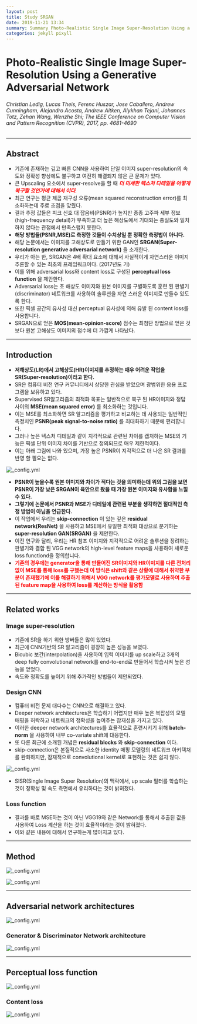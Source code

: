 ```yaml
---
layout: post
title: Study SRGAN
date: 2019-11-21 13:34
summary: Summary Photo-Realistic Single Image Super-Resolution Using a Generative Adversarial Network
categories: jekyll pixyll
---
```


# Photo-Realistic Single Image Super-Resolution Using a Generative Adversarial Network
###### Christian Ledig, Lucas Theis, Ferenc Huszar, Jose Caballero, Andrew Cunningham, Alejandro Acosta, Andrew Aitken, Alykhan Tejani, Johannes Totz, Zehan Wang, Wenzhe Shi; The IEEE Conference on Computer Vision and Pattern Recognition (CVPR), 2017, pp. 4681-4690

---

## Abstract
 * 기존에 존재하는 깊고 빠른 CNN을 사용하여 단일 이미지 super-resolution의 속도와 정확성 향상에도 불구하고 여전히 해결되지 않은 큰 문제가 있다.
 * 큰 Upscaling 요소에서 super-resolve을 할 때 ___<span style="color:red">더 미세한 텍스처 디테일을 어떻게 복구할 것인가에 대해서 이다.</span>___
 * 최근 연구는 평균 제곱 재구성 오류(mean squared reconstruction error)를 최소화하는데 주로 초점을 맞췄다.
 * 결과 추정 값들은 피크 신호 대 잡음비(PSNR)가 높지만 종종 고주파 세부 정보(high-frequency detail)가 부족하고 더 높은 해상도에서 기대되는 충실도와 일치하지 않다는 관점에서 만족스럽지 못한다.
  * __해당 방법들(PSNR,MSE)로 측정한 것들이 수치상일 뿐 정확한 측정법이 아니다.__
 * 해당 논문에서는 이미지를 고해상도로 만들기 위한 GAN인 __SRGAN(Super-resolution generative adversarial network)__ 을 소개한다.
 * 우리가 아는 한, SRGAN은 4배 확대 요소에 대해서 사실적이게 자연스러운 이미지 추론할 수 있는 최초의 프레임워크이다. (2017년도 기)
 * 이를 위해 adversarial loss와 content loss로 구성된 __perceptual loss function__ 을 제안한다.
 * Adversarial loss는 초 해상도 이미지와 원본 이미지를 구별하도록 훈련 된 판별기(discriminator) 네트워크를 사용하여 솔루션을 자연 스러운 이미지로 만들수 있도록 한다.
 * 또한 픽셀 공간의 유사성 대신 perceptual 유사성에 의해 유발 된 content loss를 사용합니다.
 * SRGAN으로 얻은 __MOS(mean-opinion-score)__ 점수는 최첨단 방법으로 얻은 것보다 원본 고해상도 이미지의 점수에 더 가깝게 나타났다.

---

## Introduction
 * __저해상도(LR)에서 고해상도(HR)이미지를 추정하는 매우 어려운 작업을 SR(Super-resolution)이라고 한다.__
 * SR은 컴퓨터 비전 연구 커뮤니티에서 상당한 관심을 받았으며 광범위한 응용 프로그램을 보유하고 있다.
 * Supervised SR알고리즘의 최적화 목표는 일반적으로 복구 된 HR이미지와 정답 사이의 __MSE(mean squared error)__ 를 최소화하는 것입니다.
 * 이는 MSE를 최소화하면 SR 알고리즘을 평가하고 비교하는 데 사용되는 일반적인 측정치인 __PSNR(peak signal-to-noise ratio)__ 를 최대화하기 때문에 편리합니다.
 * 그러나 높은 텍스처 디테일과 같이 지각적으로 관련된 차이를 캡처하는 MSE의 기능은 픽셀 단위 이미지 차이를 기반으로 정의되므로 매우 제한적이다.
 * 이는 아래 그림에 나와 있으며, 가장 높은 PSNR이 지각적으로 더 나은 SR 결과를 반영 할 필요는 없다.

![_config.yml](https://dongyyyyy.github.io/images/SRGAN/Figure2.JPG)

 * __PSNR이 높을수록 원본 이미지와 차이가 적다는 것을 의미하는데 위의 그림을 보면 PSNR이 가장 낮은 SRGAN이 육안으로 봤을 때 가장 원본 이미지와 유사함을 느낄 수 있다.__
 * __그렇기에 논문에서 PSNR과 MSE가 디테일에 관련된 부분을 생각하면 절대적인 측정 방법이 아님을 언급한다.__
 * 이 작업에서 우리는 __skip-connection__ 이 있는 깊은 __residual network(ResNet)__ 을 사용하고 MSE에서 유일한 최적화 대상으로 분기하는 __super-resolution GAN(SRGAN)__ 을 제안한다.
 * 이전 연구와 달리, 우리는 HR 참조 이미지와 지각적으로 어려운 솔루션을 장려하는 판별기와 결합 된 VGG network의 high-level feature maps을 사용하여 새로운 loss functiond을 정의합니다.
  * __<span style="color:red">기존의 경우에는 generator을 통해 만들어진 SR이미지와 HR이미지를 다른 전처리 없이 MSE를 통해 loss를 구했는데 이 방식은 shift와 같은 상황에 대해서 취약한 부분이 존재했기에 이를 해결하기 위해서 VGG network를 평가모델로 사용하여 추출된 feature map을 사용하여 loss를 계산하는 방식을 활용함</span>__

---

## Related works

### Image super-resolution
 * 기존에 SR을 하기 위한 방버들은 많이 있었다.
 * 최근에 CNN기반의 SR 알고리즘이 굉장히 높은 성능을 보였다.
 * Bicubic 보간(interpolation)을 사용하여 입력 이미지를 up scale하고 3개의 deep fully convolutional network를 end-to-end로 만들어서 학습시켜 높은 성능을 얻었다.
 * 속도와 정확도를 높이기 위해 추가적인 방법들이 제안되었다.

### Design CNN
 * 컴퓨터 비전 문제 대다수는 CNN으로 해결하고 있다.
 * Deeper network architectures은 학습하기 어렵지만 매우 높은 복잡성의 모델 매핑을 허락하고 네트워크의 정확성을 높여주는 잠재성을 가지고 있다.
 * 이러한 deeper network architectures를 효율적으로 훈련시키기 위해 __batch-norm__ 을 사용하여 내부 co-variate shift에 대응한다.
 * 또 다른 최근에 소개된 개념은 __residual blocks__ 와 __skip-connection__ 이다.
 * skip-connection은 본질적으로 사소한 identity 매핑 모델링의 네트워크 아키텍처를 완화하지만, 잠재적으로 convolutional kernel로 표현하는 것은 쉽지 않다.

 ![_config.yml](https://dongyyyyy.github.io/images/SRGAN/resnet_block.jpg)

 * SISR(Single Image Super Resolution)의 맥락에서, up scale 필터를 학습하는 것이 정확성 및 속도 측면에서 유리하다는 것이 밝혀졌다.

### Loss function
 * 결과를 바로 MSE하는 것이 아닌 VGG19와 같은 Network를 통해서 추출된 값을 사용하여 Loss 계산을 하는 것이 효율적이라는 것이 밝혀졌다.
 * 이와 같은 내용에 대해서 연구하는게 많아지고 있다.

---

## Method
![_config.yml](https://dongyyyyy.github.io/images/SRGAN/Method.JPG)

![_config.yml](https://dongyyyyy.github.io/images/SRGAN/Loss.JPG)

---


## Adversarial network architectures
![_config.yml](https://dongyyyyy.github.io/images/SRGAN/Discriminator_loss.jpg)

### Generator & Discriminator Network architecture
![_config.yml](https://dongyyyyy.github.io/images/SRGAN/Discriminator_Ganerator.JPG)

---

## Perceptual loss function
![_config.yml](https://dongyyyyy.github.io/images/SRGAN/Perceptual_loss_function.jpg)

### Content loss
![_config.yml](https://dongyyyyy.github.io/images/SRGAN/MSE_Loss_function.jpg)
